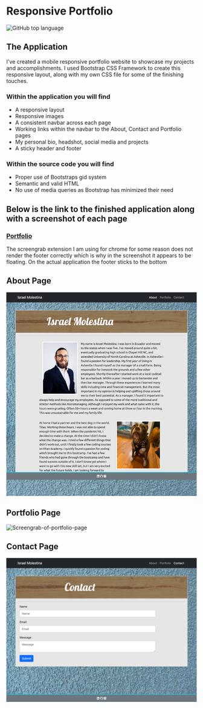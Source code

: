 # Responsive Portfolio
![GitHub top language](https://img.shields.io/github/languages/top/Israel-Molestina/Israel-Molestina.github.io)

## The Application
I've created a mobile responsive portfolio website to showcase my projects and accomplishments. I used Bootstrap CSS Framework to create this responsive layout, along with my own CSS file for some of the finishing touches. 

### Within the application you will find
* A responsive layout
* Responsive images
* A consistent navbar across each page
* Working links within the navbar to the About, Contact and Portfolio pages
* My personal bio, headshot, social media and projects
* A sticky header and footer

### Within the source code you will find
* Proper use of Bootstraps gid system
* Semantic and valid HTML
* No use of media queries as Bootstrap has minimized their need

## Below is the link to the finished application along with a screenshot of each page
### [Portfolio](https://israel-molestina.github.io/)
The screengrab extension I am using for chrome for some reason does not render the footer correctly which is why in the screenshot it appears to be floating. On the actual application the footer sticks to the bottom

## About Page
![Screengrab-of-about-page](assets/pics/portfolio-about-page.png)

## Portfolio Page
![Screengrab-of-portfolio-page](assets/pics/portfolio-page.png)

## Contact Page
![Screengrab-of-contact-page](assets/pics/portfolio-contact-page.png)
